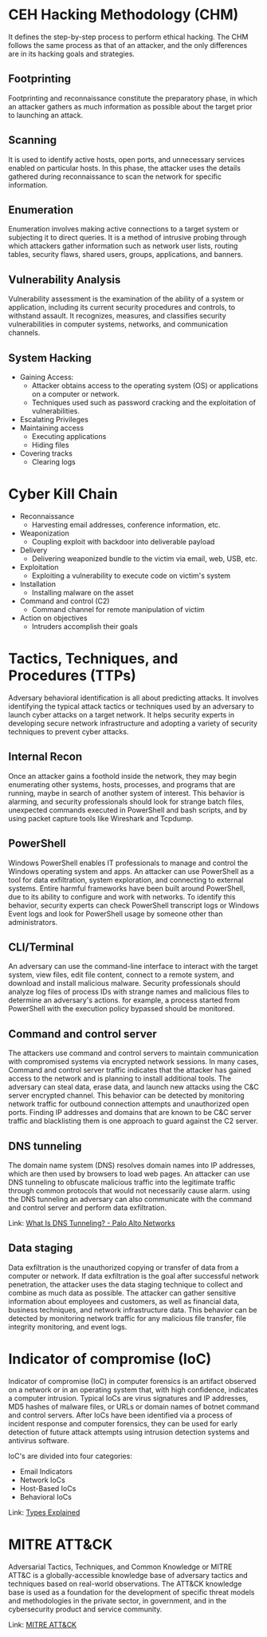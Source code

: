 # CEH Hacking Methodology (CHM) 
It defines the step-by-step process to perform ethical hacking. The CHM follows the same process as that of an attacker, and the only  differences are in its hacking goals and strategies. 
## Footprinting
Footprinting and reconnaissance constitute the preparatory phase, in which an attacker 
gathers as much information as possible about the target prior to launching an attack. 

## Scanning 
It is used to identify active hosts, open ports, and unnecessary services enabled 
on particular hosts. In this phase, the attacker uses the details gathered during 
reconnaissance to scan the network for specific information. 

## Enumeration 
Enumeration involves making active connections to a target system or subjecting it to 
direct queries. It is a method of intrusive probing through which attackers gather 
information such as network user lists, routing tables, security flaws, shared users, 
groups, applications, and banners. 

## Vulnerability Analysis 
Vulnerability assessment is the examination of the ability of a system or application, 
including its current security procedures and controls, to withstand assault. It 
recognizes, measures, and classifies security vulnerabilities in computer systems, 
networks, and communication channels. 
## System Hacking
- Gaining Access:
	- Attacker obtains access to the  operating system (OS) or applications on a computer or network. 
	- Techniques used such as password cracking and the exploitation of vulnerabilities.
- Escalating Privileges 
- Maintaining access
    - Executing applications
    - Hiding files
- Covering tracks
    - Clearing logs
# Cyber Kill Chain
- Reconnaissance
    - Harvesting email addresses, conference information, etc.
- Weaponization
    - Coupling exploit with backdoor into deliverable payload
- Delivery
    - Delivering weaponized bundle to the victim via email, web, USB, etc.
- Exploitation
    - Exploiting a vulnerability to execute code on victim's system
- Installation
    - Installing malware on the asset
- Command and control (C2)
    - Command channel for remote manipulation of victim
- Action on objectives
    - Intruders accomplish their goals
# Tactics, Techniques, and Procedures (TTPs) 
Adversary behavioral identification is all about predicting attacks. It involves identifying the typical attack tactics or techniques used by an adversary to launch cyber attacks on a target network. It helps security experts in developing secure network infrastructure and adopting a variety of security techniques to prevent cyber attacks.

## Internal Recon
Once an attacker gains a foothold inside the network, they may begin enumerating other systems, hosts, processes, and programs that are running, maybe in search of another system of interest. This behavior is alarming, and security professionals should look for strange batch files, unexpected commands executed in PowerShell and bash scripts, and by using packet capture tools like Wireshark and Tcpdump.

## PowerShell

Windows PowerShell enables IT professionals to manage and control the Windows operating system and apps. An attacker can use PowerShell as a tool for data exfiltration, system exploration, and connecting to external systems. Entire harmful frameworks have been built around PowerShell, due to its ability to configure and work with networks. To identify this behavior, security experts can check PowerShell transcript logs or Windows Event logs and look for PowerShell usage by someone other than administrators.
## CLI/Terminal
An adversary can use the command-line interface to interact with the target system, view files, edit file content, connect to a remote system, and download and install malicious malware. Security professionals should analyze log files of process IDs with strange names and malicious files to determine an adversary's actions. for example, a process started from PowerShell with the execution policy bypassed should be monitored.
## Command and control server
The attackers use command and control servers to maintain communication with compromised systems via encrypted network sessions. In many cases, Command and control server traffic indicates that the attacker has gained access to the network and is planning to install additional tools. The adversary can steal data, erase data, and launch new attacks using the C&C server encrypted channel. This behavior can be detected by monitoring network traffic for outbound connection attempts and unauthorized open ports. Finding IP addresses and domains that are known to be C&C server traffic and blacklisting them is one approach to guard against the C2 server.
## DNS tunneling
The domain name system (DNS) resolves domain names into IP addresses, which are then used by browsers to load web pages. An attacker can use DNS tunneling to obfuscate malicious traffic into the legitimate traffic through common protocols that would not necessarily cause alarm. using the DNS tunneling an adversary can also communicate with the command and control server and perform data exfiltration.

Link: [What Is DNS Tunneling? - Palo Alto Networks](https://www.paloaltonetworks.com/cyberpedia/what-is-dns-tunneling)

## Data staging
Data exfiltration is the unauthorized copying or transfer of data from a computer or network. If data exfiltration is the goal after successful network penetration, the attacker uses the data staging technique to collect and combine as much data as possible. The attacker can gather sensitive information about employees and customers, as well as financial data, business techniques, and network infrastructure data. This behavior can be detected by monitoring network traffic for any malicious file transfer, file integrity monitoring, and event logs.
# Indicator of compromise (IoC)
Indicator of compromise (IoC) in computer forensics is an artifact observed on a network or in an operating system that, with high confidence, indicates a computer intrusion. Typical IoCs are virus signatures and IP addresses, MD5 hashes of malware files, or URLs or domain names of botnet command and control servers. After IoCs have been identified via a process of incident response and computer forensics, they can be used for early detection of future attack attempts using intrusion detection systems and antivirus software. 

IoC's are divided into four categories:
- Email Indicators 
- Network IoCs
- Host-Based IoCs
- Behavioral IoCs
  
Link: [Types Explained](https://www.sentinelone.com/cybersecurity-101/what-are-indicators-of-compromise-iocs-a-comprehensive-guide/)

# MITRE ATT&CK
Adversarial Tactics, Techniques, and Common Knowledge or MITRE ATT&C is a globally-accessible knowledge base of adversary tactics and techniques based on real-world observations. The ATT&CK knowledge base is used as a foundation for the development of specific threat models and methodologies in the private sector, in government, and in the cybersecurity product and service community.

Link: [MITRE ATT&CK](https://attack.mitre.org/) 
